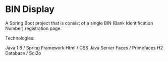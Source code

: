 # BIN Display
A Spring Boot project that is consist of a single BIN (Bank Identification Number) registration page.

Technologies:

Java 1.8 / Spring Framework
Html / CSS
Java Server Faces / Primefaces
H2 Database / Sql2o



